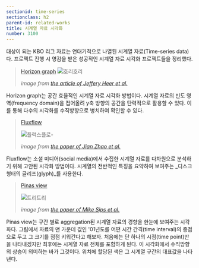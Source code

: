 ```yaml
---
sectionid: time-series
sectionclass: h2
parent-id: related-works
title: 시계열 자료 시각화
number: 3100
---
```

대상이 되는 KBO 리그 자료는 연대기적으로 나열된 시계열 자료(Time-series data)다. 프로젝트 진행 시 영감을 받은 성공적인 시계열 자료 시각화 프로젝트들을 정리했다.   

> [Horizon graph][2]
> ![호리호리](http://dl.dropbox.com/s/6duntelzs1btpt0/horizon.png)
>
>*image from [the article of Jeffery Heer et al.](http://homes.cs.washington.edu/~jheer/files/zoo/)*

Horizon graph는 공간 효율적인 시계열 자료 시각화 방법이다. 시계열 자료의 빈도 영역(frequency domain)을 접어올려 y축 방향의 공간을 탄력적으로 활용할 수 있다. 이를 통해 다수의 시각화를 수직방향으로 병치하여 확인할 수 있다.

> [Fluxflow][4]
>
> ![플럭스플로-](http://dl.dropbox.com/s/o1n1zkytxgbp9oi/fluxflow.PNG) 
>
> *image from [the paper of Jian Zhao et al.](http://ieeexplore.ieee.org/xpl/articleDetails.jsp?arnumber=6876013)*

Fluxflow는 소셜 미디어(social media)에서 수집한 시계열 자료를 다차원으로 분석하기 위해 고안된 시각화 방법이다. 시계열의 전반적인 특징을 요약하여 보여주는 _디스크 형태의 글리프(glyph)_를 사용한다.

> [Pinas view][3]
>
> ![트리트리](http://dl.dropbox.com/s/ifpj6uj33v38x3k/pinusview_360.png)
>
> *image from [the paper of Mike Sips et al.](http://ieeexplore.ieee.org/xpl/articleDetails.jsp?tp=&arnumber=6327296)*

Pinas view는 구간 별로 aggregation된 시계열 자료의 경향을 한눈에 보여주는 시각화다. 그림에서 자료의 맨 가운데 값인 '01년도를 어떤 시간 간격(time interval)의 중점으로 두고 그 크기를 점점 키워간다고 해보자. 처음에는 단 하나의 시점(time point)만을 나타내겠지만 최후에는 시계열 자료 전체를 포함하게 된다. 이 시각화에서 수직방향의 상승이 의미하는 바가 그것이다. 위치에 할당된 색은 그 시계열 구간의 대표값을 나타낸다.

[info_vis]: http://www.infovis-wiki.net/index.php?title=Information_Visualization
[visual_cue]: http://www.infovis-wiki.net/index.php?title=Visual_Cue
[glyph]: http://www.infovis-wiki.net/index.php?title=Glyph
[ui]: https://ko.wikipedia.org/wiki/%EC%82%AC%EC%9A%A9%EC%9E%90_%EC%9D%B8%ED%84%B0%ED%8E%98%EC%9D%B4%EC%8A%A4
[1]: http://www.nytimes.com/newsgraphics/2013/09/28/eli-manning-milestone/
[2]: http://www.stonesc.com/Vis08_Workshop/DVD/Reijner_submission.pdf
[3]: http://gfzpublic.gfz-potsdam.de/pubman/item/escidoc:100075:1/component/escidoc:100074/7_GISDAY-2012_sips_pinus_bib.pdf%3Bjsessionid=554A634777B67F600FFE69D67CE829F5
[4]: https://www.youtube.com/watch?v=OZMubJ0v32Q
[5]: https://namu.wiki/w/KBO%20%EB%A6%AC%EA%B7%B8
[6]: https://ko.wikipedia.org/wiki/KBO_%EB%A6%AC%EA%B7%B8
[7]: http://www.koreabaseball.com/History/Top/Hitter.aspx
[8]: http://www.nytimes.com/2006/04/02/sports/20060402_BONDS_GRAPHIC.html?_r=0